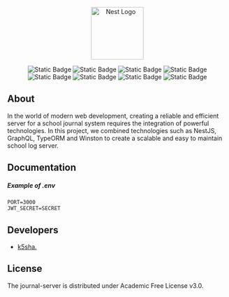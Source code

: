 <p align="center">
  <a href="https://nestjs.com/" target="blank"><img src="https://nestjs.com/img/logo-small.svg" width="120" alt="Nest Logo" /></a>
</p>

<p align="center">
  <img alt="Static Badge" src="https://img.shields.io/badge/version-1.0.2--beta-blue">
  <img alt="Static Badge" src="https://img.shields.io/badge/node-v18.17.0-blueviolet">
  <img alt="Static Badge" src="https://img.shields.io/badge/npm-v9.8.1-green">
  <img alt="Static Badge" src="https://img.shields.io/badge/typescript-v5.1.3-blue">
  <img alt="Static Badge" src="https://img.shields.io/badge/nest_js-v10.0.0-red">
  <img alt="Static Badge" src="https://img.shields.io/badge/graphQL-v16.8.1-pink">
  <img alt="Static Badge" src="https://img.shields.io/badge/log-enabled-green">
  <img alt="Static Badge" src="https://img.shields.io/badge/license-Academic_Free_License_v3.0-blue">
</p>

## About

In the world of modern web development, creating a reliable and efficient server for a school journal system requires the integration of powerful technologies. In this project, we combined technologies such as NestJS, GraphQL, TypeORM and Winston to create a scalable and easy to maintain school log server.

## Documentation

##### Example of .env

```
PORT=3000
JWT_SECRET=SECRET
```

## Developers

- [k5sha.](https://github.com/k5sha)

## License

The journal-server is distributed under Academic Free License v3.0.

